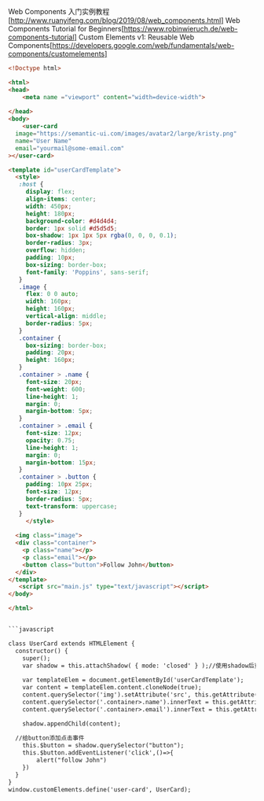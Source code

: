 Web Components 入门实例教程[http://www.ruanyifeng.com/blog/2019/08/web_components.html]
Web Components Tutorial for Beginners[https://www.robinwieruch.de/web-components-tutorial]
Custom Elements v1: Reusable Web Components[https://developers.google.com/web/fundamentals/web-components/customelements]


```html
<!Doctype html>

<html>
<head>
	<meta name ="viewport" content="width=device-width">
	
</head>
<body>
	<user-card
  image="https://semantic-ui.com/images/avatar2/large/kristy.png"
  name="User Name"
  email="yourmail@some-email.com"
></user-card>

<template id="userCardTemplate">
  <style>
   :host {
     display: flex;
     align-items: center;
     width: 450px;
     height: 180px;
     background-color: #d4d4d4;
     border: 1px solid #d5d5d5;
     box-shadow: 1px 1px 5px rgba(0, 0, 0, 0.1);
     border-radius: 3px;
     overflow: hidden;
     padding: 10px;
     box-sizing: border-box;
     font-family: 'Poppins', sans-serif;
   }
   .image {
     flex: 0 0 auto;
     width: 160px;
     height: 160px;
     vertical-align: middle;
     border-radius: 5px;
   }
   .container {
     box-sizing: border-box;
     padding: 20px;
     height: 160px;
   }
   .container > .name {
     font-size: 20px;
     font-weight: 600;
     line-height: 1;
     margin: 0;
     margin-bottom: 5px;
   }
   .container > .email {
     font-size: 12px;
     opacity: 0.75;
     line-height: 1;
     margin: 0;
     margin-bottom: 15px;
   }
   .container > .button {
     padding: 10px 25px;
     font-size: 12px;
     border-radius: 5px;
     text-transform: uppercase;
   }
     </style>
  
  <img class="image">
  <div class="container">
    <p class="name"></p>
    <p class="email"></p>
    <button class="button">Follow John</button>
  </div>
</template>
   <script src="main.js" type="text/javascript"></script>
</body>

</html>


```javascript

class UserCard extends HTMLElement {
  constructor() {
    super();
    var shadow = this.attachShadow( { mode: 'closed' } );//使用shadow后页面通过document.querySelector("")获取不到该元素， 去掉则可以
    
    var templateElem = document.getElementById('userCardTemplate');
    var content = templateElem.content.cloneNode(true);
    content.querySelector('img').setAttribute('src', this.getAttribute('image'));
    content.querySelector('.container>.name').innerText = this.getAttribute('name');
    content.querySelector('.container>.email').innerText = this.getAttribute('email');

    shadow.appendChild(content);
	
  //给button添加点击事件
	this.$button = shadow.querySelector("button");
	this.$button.addEventListener('click',()=>{
		alert("follow John")
	})
  }
}
window.customElements.define('user-card', UserCard);

